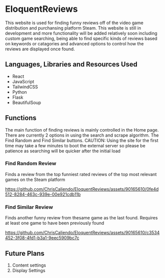 # EloquentReviews
This website is used for finding funny reviews off of the video game distribution and purchansing platform Steam. This website is still in development and more functionality will be added relatively soon including custom game searching, being able to find specific kinds of reviews based on keywords or catagories and advanced options to control how the reviews are displayed once found.

## Languages, Libraries and Resources Used
* React
* JavaScript
* TailwindCSS
* Python
* Flask
* BeautifulSoup

## Functions
The main function of finding reviews is mainly controlled in the Home page. There are currently 2 options in using the search and scrape algorithm. The Find Random and Find Similar buttons. CAUTION: Using the site for the first time may take a few minutes to boot the external server so please be patience as searching will be quicker after the initial load


### Find Random Review
Finds a review from the top funniest rated reviews of the top most relevant games on the Steam platform

https://github.com/ChrisCaliendo/EloquentReviews/assets/90165610/0fe4d512-8284-463c-939e-00e921cdb11b


### Find Similar Review
Finds another funny review from thesame game as the last found. Requires at least one game to have been previously found

https://github.com/ChrisCaliendo/EloquentReviews/assets/90165610/c3534452-3f08-4fd1-b3a1-9eec5909bc7c



## Future Plans
1. Content settings
2. Display Settings


